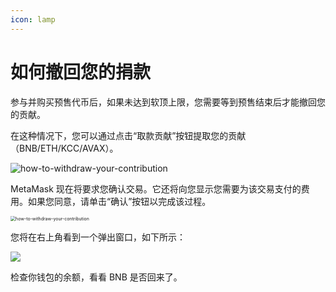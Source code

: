 ```yaml
---
icon: lamp
---
```




# 如何撤回您的捐款

参与并购买预售代币后，如果未达到软顶上限，您需要等到预售结束后才能撤回您的贡献。

在这种情况下，您可以通过点击“取款贡献”按钮提取您的贡献（BNB/ETH/KCC/AVAX）。

![how-to-withdraw-your-contribution](../.gitbook/assets/launchpad/Snipaste_2022-05-08_21-49-19.png)

MetaMask 现在将要求您确认交易。它还将向您显示您需要为该交易支付的费用。如果您同意，请单击“确认”按钮以完成该过程。



<img src="../.gitbook/assets/launchpad/Snipaste_2022-05-08_21-49-45.png" alt="how-to-withdraw-your-contribution" style="zoom:50%;" />



您将在右上角看到一个弹出窗口，如下所示：

<img src="../.gitbook/assets/launchpad/Snipaste_2022-05-08_21-50-23.png" />



检查你钱包的余额，看看 BNB 是否回来了。

